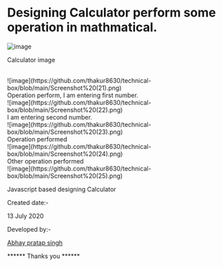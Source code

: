 # Designing Calculator perform some operation in mathmatical.
![image](https://github.com/thakur8630/technical-box/blob/main/Screenshot%20(20).png)
<br>

Calculator image

<br>
![image](https://github.com/thakur8630/technical-box/blob/main/Screenshot%20(21).png)
<br>
Operation perform, I am entering first number.
<br>
![image](https://github.com/thakur8630/technical-box/blob/main/Screenshot%20(22).png)
<br>
I am entering second number.
<br>
![image](https://github.com/thakur8630/technical-box/blob/main/Screenshot%20(23).png)
<br>
Operation performed
<br>
![image](https://github.com/thakur8630/technical-box/blob/main/Screenshot%20(24).png)
<br>
Other operation performed
<br>
![image](https://github.com/thakur8630/technical-box/blob/main/Screenshot%20(25).png)

Javascript based designing Calculator

Created date:-

13 July 2020

Developed by:- 

<a href="https://www.github.com/thakur8630">Abhay pratap singh </a>


****** Thanks you ******
